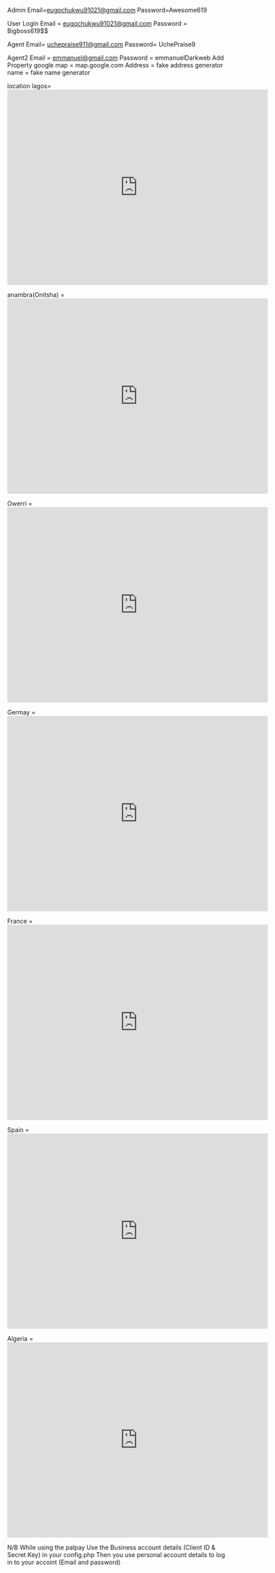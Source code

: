 Admin
Email=eugochukwu91021@gmail.com
Password=Awesome619

User Login
Email = eugochukwu91021@gmail.com
Password = Bigboss619$$

Agent
Email= uchepraise911@gmail.com
Password= UchePraise9

Agent2
Email = emmanuel@gmail.com
Password = emmanuelDarkweb
 Add Property
google map = map.google.com
Address = fake address generator
name = fake name generator

location 
lagos= <iframe src="https://www.google.com/maps/embed?pb=!1m18!1m12!1m3!1d253682.46310642836!2d3.1191414046784316!3d6.548369373436928!2m3!1f0!2f0!3f0!3m2!1i1024!2i768!4f13.1!3m3!1m2!1s0x103b8b2ae68280c1%3A0xdc9e87a367c3d9cb!2sLagos!5e0!3m2!1sen!2sng!4v1724726977388!5m2!1sen!2sng" width="600" height="450" style="border:0;" allowfullscreen="" loading="lazy" referrerpolicy="no-referrer-when-downgrade"></iframe>

anambra(Onitsha) = <iframe src="https://www.google.com/maps/embed?pb=!1m18!1m12!1m3!1d63470.91911973083!2d6.7790478278953135!3d6.139777716121959!2m3!1f0!2f0!3f0!3m2!1i1024!2i768!4f13.1!3m3!1m2!1s0x104393bed6cb93b7%3A0xd75544d3750782f7!2sOnitsha%2C%20Anambra!5e0!3m2!1sen!2sng!4v1724727276723!5m2!1sen!2sng" width="600" height="450" style="border:0;" allowfullscreen="" loading="lazy" referrerpolicy="no-referrer-when-downgrade"></iframe>

Owerri = <iframe src="https://www.google.com/maps/embed?pb=!1m18!1m12!1m3!1d127083.59928298678!2d6.99114920450034!3d5.513096112792103!2m3!1f0!2f0!3f0!3m2!1i1024!2i768!4f13.1!3m3!1m2!1s0x104259980202a4a1%3A0x2b97fd8924660eb1!2sOwerri%2C%20Imo!5e0!3m2!1sen!2sng!4v1724727232819!5m2!1sen!2sng" width="600" height="450" style="border:0;" allowfullscreen="" loading="lazy" referrerpolicy="no-referrer-when-downgrade"></iframe>

Germay = <iframe src="https://www.google.com/maps/embed?pb=!1m18!1m12!1m3!1d10348506.38870413!2d-0.10693463509810415!3d50.71083284720556!2m3!1f0!2f0!3f0!3m2!1i1024!2i768!4f13.1!3m3!1m2!1s0x479a721ec2b1be6b%3A0x75e85d6b8e91e55b!2sGermany!5e0!3m2!1sen!2sng!4v1724727323526!5m2!1sen!2sng" width="600" height="450" style="border:0;" allowfullscreen="" loading="lazy" referrerpolicy="no-referrer-when-downgrade"></iframe>

France = <iframe src="https://www.google.com/maps/embed?pb=!1m18!1m12!1m3!1d11426993.341495778!2d-7.991886956716002!3d45.634888609565415!2m3!1f0!2f0!3f0!3m2!1i1024!2i768!4f13.1!3m3!1m2!1s0xd54a02933785731%3A0x6bfd3f96c747d9f7!2sFrance!5e0!3m2!1sen!2sng!4v1724727364625!5m2!1sen!2sng" width="600" height="450" style="border:0;" allowfullscreen="" loading="lazy" referrerpolicy="no-referrer-when-downgrade"></iframe>

Spain = <iframe src="https://www.google.com/maps/embed?pb=!1m18!1m12!1m3!1d13330643.074773183!2d-17.597531993440512!3d35.34195650581622!2m3!1f0!2f0!3f0!3m2!1i1024!2i768!4f13.1!3m3!1m2!1s0xc42e3783261bc8b%3A0xa6ec2c940768a3ec!2sSpain!5e0!3m2!1sen!2sng!4v1724727398379!5m2!1sen!2sng" width="600" height="450" style="border:0;" allowfullscreen="" loading="lazy" referrerpolicy="no-referrer-when-downgrade"></iframe>

Algeria = <iframe src="https://www.google.com/maps/embed?pb=!1m18!1m12!1m3!1d14469029.813646808!2d-8.988671417315121!3d27.702524706648372!2m3!1f0!2f0!3f0!3m2!1i1024!2i768!4f13.1!3m3!1m2!1s0xd7e8a6a28037bd1%3A0x7140bee3abd7f8a2!2sAlgeria!5e0!3m2!1sen!2sng!4v1724727427614!5m2!1sen!2sng" width="600" height="450" style="border:0;" allowfullscreen="" loading="lazy" referrerpolicy="no-referrer-when-downgrade"></iframe>



N/B
While using the palpay
Use the Business account details (Client ID & Secret Key) in your config.php
Then you use personal account details to log in to your accoint (Email and password)

